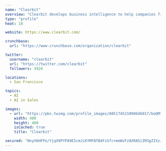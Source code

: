 ```yaml
---
name: "Clearbit"
overview: "Clearbit develops business intelligence to help companies find more information of customers in order to increase sales and reduce fraud."
type: "profile"
heat: 18

website: https://www.clearbit.com/

crunchbase:
  url: "https://www.crunchbase.com/organization/clearbit"

twitter:
  username: "clearbit"
  url: "https://twitter.com/clearbit"
  followers: 3924

locations:
  - San Francisco

topics:
  - AI
  - AI in Sales

images:
  - url: "https://pbs.twimg.com/profile_images/885174521090646017/boQMtD4j_400x400.jpg"
    width: 400
    height: 400
    isCached: true
    title: "Clearbit"

secured: "NnyV6HFPo/YjqX9PYPA9E5cmJiKYMFBfB4FsSfc+meWzFz8XRA5iIM3gZIXzJjL405z+uMIM9/hzOXFGy95g2a4tqrNp0QB3PPSvdUeOj013QFeCslqPVIEjUsuNfUufZ98bZn/Mz5jUZuExi6FG2eQhDZ0f6DIqLmDDqLAPbMW291PJUVhlcr0i5zjexu+oaYJTkuriPbC1OXtkL30J8x+I2lLykvYBD7ziejBbaD/WaSL+PGeSBOKHrUElfVDPGbkHnfBQ+8FFpktHuN168lc7p6sV8a+4Ms076o0tnFw0B9jssrnkObBoznjYWkYuPAjLFo+K9Vfy6uyW9iv2KmvP0SdwhnM43OzUNOMioZ1GrO5TrzZJcNtwNcr9ymkOnRb6H+XEBDAVL03u8ScKwlkk6d0bgsQzucAAE7y0zGQ=;xwL2vm8ZfSWwoBwz2AgEFA=="
---
```


